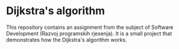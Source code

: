 # Dijkstra's algorithm
This repository contains an assignment from the subject of Software Development (Razvoj programskih rjesenja). 
It is a small project that demonstrates how the Dijkstra's algorithm works.
